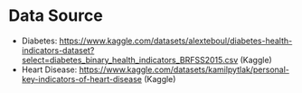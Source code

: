 # Data Source
- Diabetes: https://www.kaggle.com/datasets/alexteboul/diabetes-health-indicators-dataset?select=diabetes_binary_health_indicators_BRFSS2015.csv (Kaggle)
- Heart Disease: https://www.kaggle.com/datasets/kamilpytlak/personal-key-indicators-of-heart-disease (Kaggle)
